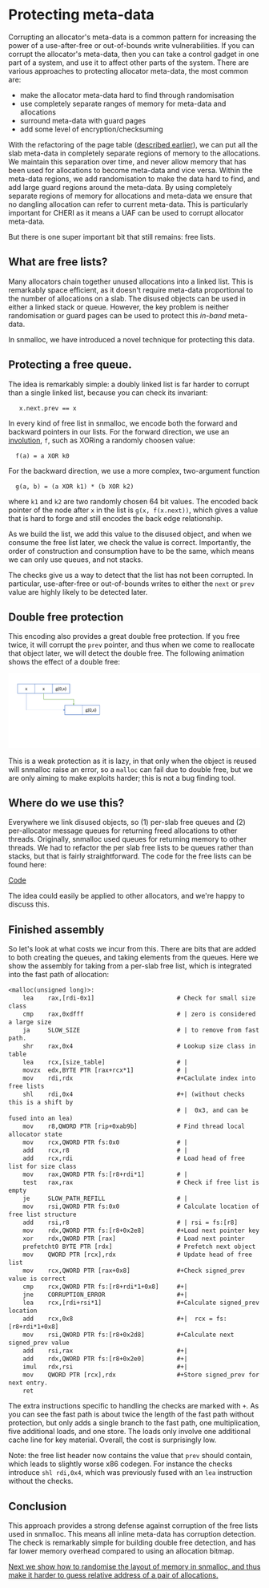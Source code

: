 # Protecting meta-data

Corrupting an allocator's meta-data is a common pattern for increasing the power of a use-after-free or out-of-bounds write vulnerabilities.
If you can corrupt the allocator's meta-data, then you can take a control gadget in one part of a system, and use it to affect other parts of the system.
There are various approaches to protecting allocator meta-data, the most common are:

* make the allocator meta-data hard to find through randomisation
* use completely separate ranges of memory for meta-data and allocations
* surround meta-data with guard pages
* add some level of encryption/checksuming

With the refactoring of the page table ([described earlier](./VariableSizedChunks.md)), we can put all the slab meta-data in completely separate regions of memory to the allocations.
We maintain this separation over time, and never allow memory that has been used for allocations to become meta-data and vice versa.
Within the meta-data regions, we add randomisation to make the data hard to find, and add large guard regions around the meta-data.
By using completely separate regions of memory for allocations and meta-data we ensure that no dangling allocation can refer to current meta-data.
This is particularly important for CHERI as it means a UAF can be used to corrupt allocator meta-data.

But there is one super important bit that still remains: free lists.

##  What are free lists?

Many allocators chain together unused allocations into a linked list.
This is remarkably space efficient, as it doesn't require meta-data proportional to the number of allocations on a slab.
The disused objects can be used in either a linked stack or queue.
However, the key problem is neither randomisation or guard pages can be used to protect this _in-band_ meta-data.

In snmalloc, we have introduced a novel technique for protecting this data.

## Protecting a free queue.

The idea is remarkably simple: a doubly linked list is far harder to corrupt than a single linked list, because you can check its invariant:
```
   x.next.prev == x
```
In every kind of free list in snmalloc, we encode both the forward and backward pointers in our lists.
For the forward direction, we use an [involution](https://en.wikipedia.org/wiki/Involution_(mathematics)), `f`, such as XORing a randomly choosen value:
```
  f(a) = a XOR k0
```
For the backward direction, we use a more complex, two-argument function
```
  g(a, b) = (a XOR k1) * (b XOR k2)
```
where `k1` and `k2` are two randomly chosen 64 bit values.
The encoded back pointer of the node after `x` in the list is `g(x, f(x.next))`, which gives a value that is hard to forge and still encodes the back edge relationship.

As we build the list, we add this value to the disused object, and when we consume the free list later, we check the value is correct.
Importantly, the order of construction and consumption have to be the same, which means we can only use queues, and not stacks.

The checks give us a way to detect that the list has not been corrupted.
In particular, use-after-free or out-of-bounds writes to either the `next` or `prev` value are highly likely to be detected later.

## Double free protection

This encoding also provides a great double free protection.
If you free twice, it will corrupt the `prev` pointer, and thus when we come to reallocate that object later, we will detect the double free.
The following animation shows the effect of a double free:

![Double free protection example](./data/doublefreeprotection.gif)

This is a weak protection as it is lazy, in that only when the object is reused will snmalloc raise an error, so a `malloc` can fail due to double free, but we are only aiming to make exploits harder; this is not a bug finding tool.


## Where do we use this?

Everywhere we link disused objects, so (1) per-slab free queues and (2) per-allocator message queues for returning freed allocations to other threads.
Originally, snmalloc used queues for returning memory to other threads.
We had to refactor the per slab free lists to be queues rather than stacks, but that is fairly straightforward.
The code for the free lists can be found here:

[Code](https://github.com/microsoft/snmalloc/blob/main/src/snmalloc/mem/freelist.h)

The idea could easily be applied to other allocators, and we're happy to discuss this.

## Finished assembly

So let's look at what costs we incur from this.
There are bits that are added to both creating the queues, and taking elements from the queues.
Here we show the assembly for taking from a per-slab free list, which is integrated into the fast path of allocation:
```x86asm
<malloc(unsigned long)>:
    lea    rax,[rdi-0x1]                       # Check for small size class
    cmp    rax,0xdfff                          # | zero is considered a large size
    ja     SLOW_SIZE                           # | to remove from fast path.
    shr    rax,0x4                             # Lookup size class in table
    lea    rcx,[size_table]                    # | 
    movzx  edx,BYTE PTR [rax+rcx*1]            # | 
    mov    rdi,rdx                             #+Caclulate index into free lists
    shl    rdi,0x4                             #+| (without checks this is a shift by
                                               # |  0x3, and can be fused into an lea)
    mov    r8,QWORD PTR [rip+0xab9b]           # Find thread local allocator state
    mov    rcx,QWORD PTR fs:0x0                # |
    add    rcx,r8                              # |
    add    rcx,rdi                             # Load head of free list for size class
    mov    rax,QWORD PTR fs:[r8+rdi*1]         # |
    test   rax,rax                             # Check if free list is empty
    je     SLOW_PATH_REFILL                    # |
    mov    rsi,QWORD PTR fs:0x0                # Calculate location of free list structure
    add    rsi,r8                              # | rsi = fs:[r8]
    mov    rdx,QWORD PTR fs:[r8+0x2e8]         #+Load next pointer key
    xor    rdx,QWORD PTR [rax]                 # Load next pointer
    prefetcht0 BYTE PTR [rdx]                  # Prefetch next object
    mov    QWORD PTR [rcx],rdx                 # Update head of free list
    mov    rcx,QWORD PTR [rax+0x8]             #+Check signed_prev value is correct
    cmp    rcx,QWORD PTR fs:[r8+rdi*1+0x8]     #+|
    jne    CORRUPTION_ERROR                    #+|
    lea    rcx,[rdi+rsi*1]                     #+Calculate signed_prev location
    add    rcx,0x8                             #+|  rcx = fs:[r8+rdi*1+0x8]
    mov    rsi,QWORD PTR fs:[r8+0x2d8]         #+Calculate next signed_prev value
    add    rsi,rax                             #+|
    add    rdx,QWORD PTR fs:[r8+0x2e0]         #+|
    imul   rdx,rsi                             #+|
    mov    QWORD PTR [rcx],rdx                 #+Store signed_prev for next entry.
    ret
```
The extra instructions specific to handling the checks are marked with `+`.
As you can see the fast path is about twice the length of the fast path without protection, but only adds a single branch to the fast path, one multiplication, five additional loads, and one store.
The loads only involve one additional cache line for key material.
Overall, the cost is surprisingly low.

Note: the free list header now contains the value that `prev` should contain, which leads to slightly worse x86 codegen.
For instance the checks introduce `shl rdi,0x4`, which was previously fused with an `lea` instruction without the checks.

## Conclusion

This approach provides a strong defense against corruption of the free lists used in snmalloc.
This means all inline meta-data has corruption detection.
The check is remarkably simple for building double free detection, and has far lower memory overhead compared to using an allocation bitmap.

[Next we show how to randomise the layout of memory in snmalloc, and thus make it harder to guess relative address of a pair of allocations.](./Randomisation.md)
